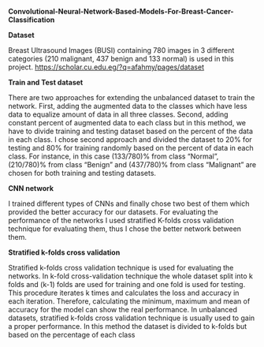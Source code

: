 **Convolutional-Neural-Network-Based-Models-For-Breast-Cancer-Classification**

**Dataset**

Breast Ultrasound Images (BUSI) containing 780 images in 3 different categories (210 malignant, 437 benign and 133 normal) is used in this project. https://scholar.cu.edu.eg/?q=afahmy/pages/dataset

**Train and Test dataset**

There are two approaches for extending the unbalanced dataset to train the network. First, adding the augmented data to the classes which have less data to equalize amount of data in all three classes. Second, adding constant percent of augmented data to each class but in this method, we have to divide training and testing dataset based on the percent of the data in each class. I chose second approach and divided the dataset to 20% for testing and 80% for training randomly based on the percent of data in each class. For instance, in this case (133/780)% from class “Normal”, (210/780)% from class “Benign” and (437/780)% from class “Malignant” are chosen for both training and testing datasets. 

**CNN network**

I trained different types of CNNs and finally chose two best of them which provided the better accuracy for our datasets. For evaluating the performance of the networks I used stratified K-folds cross validation technique for evaluating them, thus I chose the better network between them. 

**Stratified k-folds cross validation**

Stratified k-folds cross validation technique is used for evaluating the networks. In k-fold cross-validation technique the whole dataset split into k folds and (k-1) folds are used for training and one fold is used for testing. This procedure iterates k times and calculates the loss and accuracy in each iteration. Therefore, calculating the minimum, maximum and mean of accuracy for the model can show the real performance. In unbalanced datasets, stratified k-folds cross validation technique is usually used to gain a proper performance. In this method the dataset is divided to k-folds but based on the percentage of each class
